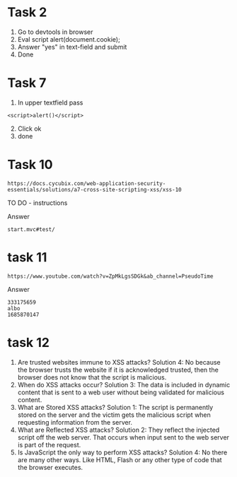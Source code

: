 # Task 2

1. Go to devtools in browser
2. Eval script alert(document.cookie);
3. Answer "yes" in text-field and submit
4. Done

# Task 7

1. In upper textfield pass

```
<script>alert()</script>
```

2. Click ok
3. done

# Task 10

```
https://docs.cycubix.com/web-application-security-essentials/solutions/a7-cross-site-scripting-xss/xss-10
```

TO DO - instructions

Answer

```
start.mvc#test/
```

# task 11

```
https://www.youtube.com/watch?v=ZpMkLgsSDGk&ab_channel=PseudoTime
```

Answer

```
333175659
albo
1685870147
```

# task 12

1. Are trusted websites immune to XSS attacks?
   Solution 4: No because the browser trusts the website if it is acknowledged trusted, then the browser does not know that the script is malicious.
2. When do XSS attacks occur?
   Solution 3: The data is included in dynamic content that is sent to a web user without being validated for malicious content.
3. What are Stored XSS attacks?
   Solution 1: The script is permanently stored on the server and the victim gets the malicious script when requesting information from the server.
4. What are Reflected XSS attacks?
   Solution 2: They reflect the injected script off the web server. That occurs when input sent to the web server is part of the request.
5. Is JavaScript the only way to perform XSS attacks?
   Solution 4: No there are many other ways. Like HTML, Flash or any other type of code that the browser executes.

